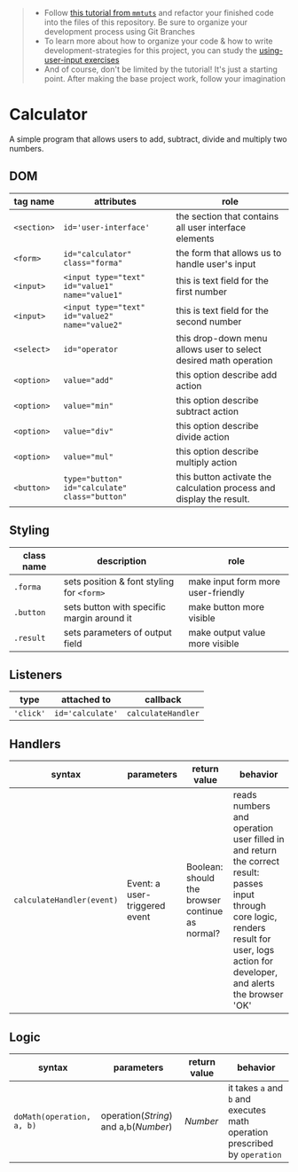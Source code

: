 > * Follow [this tutorial from `mmtuts`](https://www.youtube.com/watch?v=qQEYAOPWDzk) and refactor your finished code into the files of this repository.  Be sure to organize your development process using Git Branches
> * To learn more about how to organize your code & how to write development-strategies for this project, you can study the [using-user-input exercises](https://github.com/hackyourfuturebelgium/using-user-input)
> * And of course, don't be limited by the tutorial!  It's just a starting point.  After making the base project work, follow your imagination

# Calculator

A simple program that allows users to add, subtract, divide and multiply two numbers. 

## DOM

| tag name | attributes | role |
| --- | --- | --- |
|`<section>`| `id='user-interface'`|the section that contains all user interface elements  |
|`<form>` |`id="calculator" class="forma"` | the form that allows us to handle user's input|
|`<input>` |`<input type="text" id="value1" name="value1"` | this is text field for the first number|
|`<input>` |`<input type="text" id="value2" name="value2"` | this is text field for the second number|
|`<select>`|`id="operator`| this drop-down menu allows user to select desired math operation|
|`<option>` |`value="add"`| this option describe add action|
|`<option>` |`value="min"`| this option describe subtract action|
|`<option>` |`value="div"`| this option describe divide action|
|`<option>` |`value="mul"`| this option describe multiply action|
|`<button>` |`type="button" id="calculate" class="button"`| this button activate the calculation process and display the result.|

## Styling

| class name | description |  role |
| --- | --- | --- |
|`.forma` | sets position & font styling for `<form>`| make input form more user-friendly|
|`.button` | sets button with specific margin around it | make button more visible|
|`.result`| sets parameters of output field | make output value more visible|

## Listeners

| type | attached to | callback |
| --- | --- | --- |
|`'click'` |`id='calculate'` |`calculateHandler` |

## Handlers

| syntax | parameters | return value | behavior |
| --- | --- | --- | --- |
| `calculateHandler(event)`| Event: a user-triggered event| Boolean: should the browser continue as normal? | reads numbers and operation user filled in and return the correct result: passes input through core logic, renders result for user, logs action for developer, and alerts the browser 'OK' |

## Logic

| syntax | parameters | return value | behavior |
| --- | --- | --- | --- |
|`doMath(operation, a, b)`|  operation(_String_) and a,b(_Number_)| _Number_ | it takes `a` and `b` and executes math operation prescribed by `operation`| 

